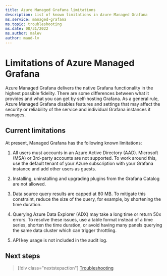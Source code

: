 ```yaml
---
title: Azure Managed Grafana limitations
description: List of known limitations in Azure Managed Grafana
ms.service: managed-grafana
ms.topic: troubleshooting
ms.date: 08/31/2022
ms.author: malev
author: maud-lv
---
```


# Limitations of Azure Managed Grafana

Azure Managed Grafana delivers the native Grafana functionality in the highest possible fidelity. There are some differences between what it provides and what you can get by self-hosting Grafana. As a general rule, Azure Managed Grafana disables features and settings that may affect the security or reliability of the service and individual Grafana instances it manages.

## Current limitations

At present, Managed Grafana has the following known limitations:

1. All users must accounts in an Azure Active Directory (AAD). Microsoft (MSA) or 3rd-party accounts are not supported. To work around this, use the default tenant of your Azure subscription with your Grafana instance and add other users as guests.

1. Installing, uninstalling and upgrading plugins from the Grafana Catalog are not allowed.

1. Data source query results are capped at 80 MB. To mitigate this constraint, reduce the size of the query, for example, by shortening the time duration.

1. Querying Azure Data Explorer (ADX) may take a long time or return 50x errors. To resolve these issues, use a table format instead of a time series, shorten the time duration, or avoid having many panels querying the same data cluster which can trigger throttling.

1. API key usage is not included in the audit log.

## Next steps

> [!div class="nextstepaction"]
> [Troubleshooting](./troubleshoot-managed-grafana.md)
